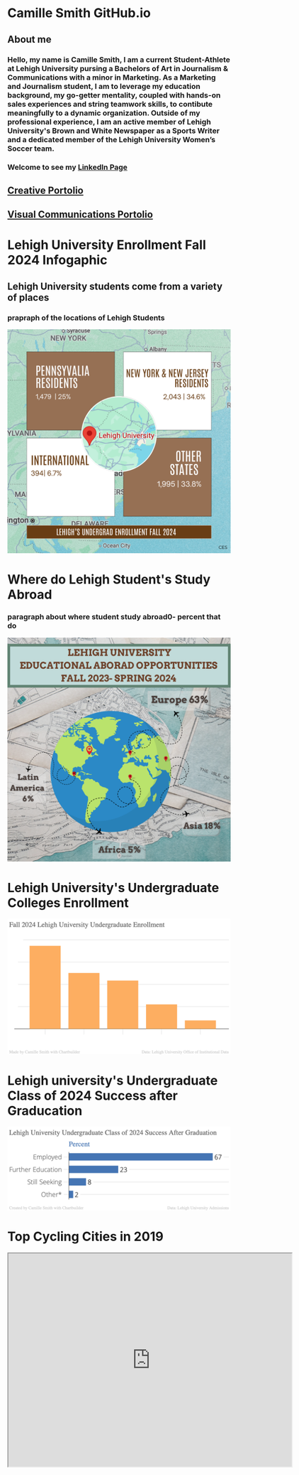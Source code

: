 # Camille Smith GitHub.io
## About me 
### Hello, my name is Camille Smith, I am a current Student-Athlete at Lehigh University pursing a Bachelors of Art in Journalism & Communications with a minor in Marketing. As a Marketing and Journalism student, I am to leverage my education background, my go-getter mentality, coupled with hands-on sales experiences and string teamwork skills, to contibute  meaningfully to a dynamic organization. Outside of my professional experience, I am an active member of Lehigh University's Brown and White Newspaper as a Sports Writer and a dedicated member of the Lehigh University Women’s Soccer team.

### Welcome to see my [LinkedIn Page](https://www.linkedin.com/in/camille-smith-94259b24b/)

## [Creative Portolio](https://camillesmithportfolio.my.canva.site)
## [Visual Communications Portolio](https://csmithvisualcommunications.my.canva.site)

# Lehigh University Enrollment Fall 2024 Infogaphic 
## Lehigh University students come from a variety of places
### prapraph of the locations of Lehigh Students 
![Lehigh University Enrollment Fall 2024](https://github.com/cesmith9/cesmith9.github.io/blob/main/Lehigh%20Undergrad%20Enrollment%20Fall%20'24.png?raw=true)

# Where do Lehigh Student's Study Abroad 
### paragraph about where student study abroad0- percent that do 
![Lehigh University Study Abroad Locations](https://github.com/cesmith9/cesmith9.github.io/blob/7e98bbeebc0aea95e04a306d10282d2dfdee7ec6/Study%20Abroad%20LU%20.png)

# Lehigh University's Undergraduate Colleges Enrollment 
![ my image](https://github.com/cesmith9/cesmith9.github.io/blob/main/Fall2024LU_UndergraduateEnrollment.png?raw=true)

# Lehigh university's Undergraduate Class of 2024 Success after Graducation
![Lehigh University Class of 2024 Success After Graduation](https://github.com/cesmith9/cesmith9.github.io/blob/6d976f665a251b8e0a26ba5ba086648bfddfef13/Lehigh_University_Undergraduate_Class_of_2024_Success_After_Graduation__Percent_chartbuilder.png)

# Top Cycling Cities in 2019
<iframe src="https://www.google.com/maps/d/u/0/embed?mid=14ECvCvd6T3hDLHKMKagurewfFjxrvYg&ehbc=2E312F" width="640" height="480"></iframe>
